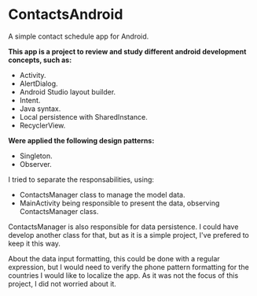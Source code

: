 # ContactsAndroid
A simple contact schedule app for Android.

<b>This app is a project to review and study different android development concepts, such as:</b>

* Activity.
* AlertDialog.
* Android Studio layout builder.
* Intent.
* Java syntax.
* Local persistence with SharedInstance.
* RecyclerView.

<b>Were applied the following design patterns:</b>

* Singleton.
* Observer.

I tried to separate the responsabilities, using:
* ContactsManager class to manage the model data.
* MainActivity being responsible to present the data, observing ContactsManager class. 

ContactsManager is also responsible for data persistence. I could have develop another class for that, but as it is a simple project, I've prefered to keep it this way.

About the data input formatting, this could be done with a regular expression, but I would need to verify the phone pattern formatting for the countries I would like to localize the app. As it was not the focus of this project, I did not worried about it.
